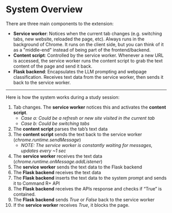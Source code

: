 # System Overview
There are three main components to the extension:
- **Service worker**: Notices when the current tab changes (e.g. switching tabs, new website, reloaded the page, etc). Always runs in the background of Chrome. It runs on the client side, but you can think of it as a "middle-end" instead of being part of the frontend/backend.
- **Content script**: Controlled by the service worker. Whenever a new URL is accessed, the service worker runs the content script to grab the text content of the page and send it back.
- **Flask backend**: Encapsulates the LLM prompting and webpage classification. Receives text data from the service worker, then sends it back to the service worker.
 ****

Here is how the system works during a study session:
1.	Tab changes. The **service worker** notices this and activates the **content script**.
    - *Case a: Could be a refresh or new site visited in the current tab*
    - *Case b: Could be switching tabs*
2.	The **content script** parses the tab’s text data
3.	The **content script** sends the text back to the service worker (*chrome.runtime.sendMessage*)
    - *NOTE: The service worker is constantly waiting for messages, updates every ~1 sec*
4.	The **service worker** receives the text data (*chrome.runtime.onMessage.addListener*)
5.	The **service worker** sends the text data to the Flask backend
6.	The **Flask backend** receives the text data
7.	The **Flask backend** inserts the text data to the system prompt and sends it to Command R+ API
8.	The **Flask backend** receives the APIs response and checks if “True” is contained.
9.	The **Flask backend** sends *True* or *False* back to the service worker
10.	If the **service worker** receives *True*, it blocks the page.
